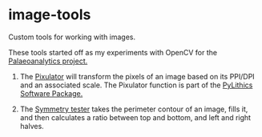 # image-tools
Custom tools for working with images.

These tools started off as my experiments with OpenCV for the [Palaeoanalytics project.](https://github.com/alan-turing-institute/Palaeoanalytics)

1) The [Pixulator](https://github.com/JasonGellis/image-tools/tree/main/pixulator) will transform the pixels of an image based on its PPI/DPI and an associated scale. The Pixulator function is part of the [PyLithics Software Package.](https://zenodo.org/record/5898149)

2) The [Symmetry tester](https://github.com/JasonGellis/image-tools/tree/main/symmetry_tester) takes the perimeter contour of an image, fills it, and then calculates a ratio between top and bottom, and left and right halves. 